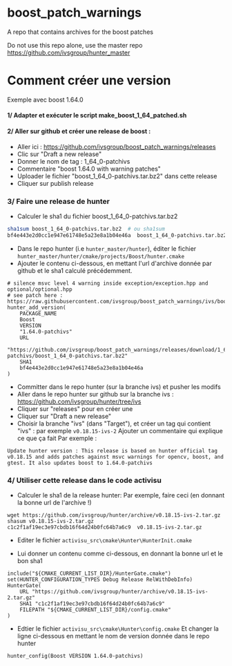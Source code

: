 # boost_patch_warnings

A repo that contains archives for the boost patches

Do not use this repo alone, use the master repo
https://github.com/ivsgroup/hunter_master

# Comment créer une version 

Exemple avec boost 1.64.0

#### 1/ Adapter et exécuter le script make_boost_1_64_patched.sh
#### 2/ Aller sur github et créer une release de boost :

* Aller ici : https://github.com/ivsgroup/boost_patch_warnings/releases
* Clic sur "Draft a new release"
* Donner le nom de tag : 1_64_0-patchivs
* Commentaire "boost 1.64.0 with warning patches"
* Uploader le fichier "boost_1_64_0-patchivs.tar.bz2" dans cette release
* Cliquer sur publish release

### 3/ Faire une release de hunter
* Calculer le sha1 du fichier boost_1_64_0-patchivs.tar.bz2

```bash
sha1sum boost_1_64_0-patchivs.tar.bz2  # ou sha1sum
bf4e443e2d0cc1e947e61748e5a23e8a1b04e46a  boost_1_64_0-patchivs.tar.bz2
```
* Dans le repo hunter (i.e `hunter_master/hunter`), éditer le fichier 
`hunter_master/hunter/cmake/projects/Boost/hunter.cmake`
* Ajouter le contenu ci-dessous, en mettant l'url d'archive donnée par github et le sha1 calculé précédemment.

```
# silence msvc level 4 warning inside exception/exception.hpp and optional/optional.hpp
# see patch here : https://raw.githubusercontent.com/ivsgroup/boost_patch_warnings/ivs/boost_patch_ivs.patch
hunter_add_version(
    PACKAGE_NAME
    Boost
    VERSION
    "1.64.0-patchivs"
    URL
    "https://github.com/ivsgroup/boost_patch_warnings/releases/download/1_64_0-patchivs/boost_1_64_0-patchivs.tar.bz2"
    SHA1
    bf4e443e2d0cc1e947e61748e5a23e8a1b04e46a
)
```

* Committer dans le repo hunter (sur la branche ivs) et pusher les modifs 
* Aller dans le repo hunter sur github sur la branche ivs : https://github.com/ivsgroup/hunter/tree/ivs
* Cliquer sur "releases" pour en créer une
* Cliquer sur "Draft a new release"
* Choisir la branche "ivs" (dans "Target"), et créer un tag qui contient "ivs" :
  par exemple `v0.18.15-ivs-2`
  Ajouter un commentaire qui explique ce que ça fait
  Par exemple :
```
Update hunter version : This release is based on hunter official tag v0.18.15 and adds patches against msvc warnings for opencv, boost, and gtest. It also updates boost to 1.64.0-patchivs
```

### 4/ Utiliser cette release dans le code activisu
* Calculer le sha1 de la release hunter: 
Par exemple, faire ceci (en donnant la bonne url de l'archive !)
```
wget https://github.com/ivsgroup/hunter/archive/v0.18.15-ivs-2.tar.gz
shasum v0.18.15-ivs-2.tar.gz
c1c2f1af19ec3e97cbdb16f64d24b0fc64b7a6c9  v0.18.15-ivs-2.tar.gz
```

* Editer le fichier `activisu_src\cmake\Hunter\HunterInit.cmake`

* Lui donner un contenu comme ci-dessous, en donnant la bonne url et le bon sha1
```
include("${CMAKE_CURRENT_LIST_DIR}/HunterGate.cmake")
set(HUNTER_CONFIGURATION_TYPES Debug Release RelWithDebInfo)
HunterGate(
    URL "https://github.com/ivsgroup/hunter/archive/v0.18.15-ivs-2.tar.gz"
    SHA1 "c1c2f1af19ec3e97cbdb16f64d24b0fc64b7a6c9"
    FILEPATH "${CMAKE_CURRENT_LIST_DIR}/config.cmake"
)
```
* Edtier le fichier `activisu_src\cmake\Hunter\config.cmake`
Et changer la ligne ci-dessous en mettant le nom de version donnée dans le repo hunter
```
hunter_config(Boost VERSION 1.64.0-patchivs)  
```
